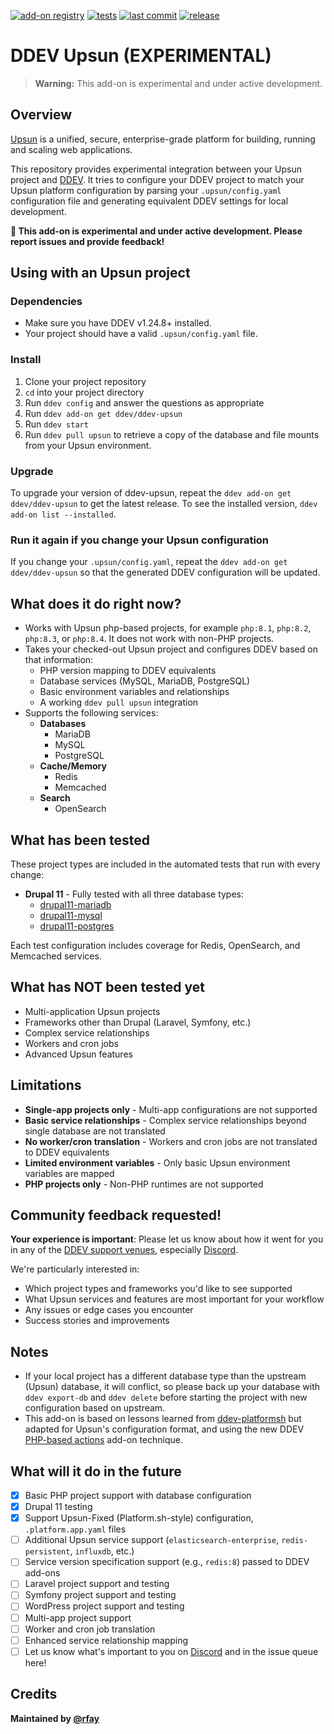 [![add-on registry](https://img.shields.io/badge/DDEV-Add--on_Registry-blue)](https://addons.ddev.com)
[![tests](https://github.com/ddev/ddev-upsun/actions/workflows/tests.yml/badge.svg?branch=main)](https://github.com/ddev/ddev-upsun/actions/workflows/tests.yml?query=branch%3Amain)
[![last commit](https://img.shields.io/github/last-commit/ddev/ddev-upsun)](https://github.com/ddev/ddev-upsun/commits)
[![release](https://img.shields.io/github/v/release/ddev/ddev-upsun)](https://github.com/ddev/ddev-upsun/releases/latest)

# DDEV Upsun (EXPERIMENTAL)

> **Warning:** This add-on is experimental and under active development.
## Overview

[Upsun](https://upsun.com/) is a unified, secure, enterprise-grade platform for building, running and scaling web applications.

This repository provides experimental integration between your Upsun project and [DDEV](https://ddev.com). It tries to  configure your DDEV project to match your Upsun platform configuration by parsing your `.upsun/config.yaml` configuration file and generating equivalent DDEV settings for local development.

**🚨 This add-on is experimental and under active development. Please report issues and provide feedback!**

## Using with an Upsun project

### Dependencies

* Make sure you have DDEV v1.24.8+ installed.
* Your project should have a valid `.upsun/config.yaml` file.

### Install
1. Clone your project repository
2. `cd` into your project directory
3. Run `ddev config` and answer the questions as appropriate
4. Run `ddev add-on get ddev/ddev-upsun`
5. Run `ddev start`
6. Run `ddev pull upsun` to retrieve a copy of the database and file mounts from your Upsun environment.

### Upgrade

To upgrade your version of ddev-upsun, repeat the `ddev add-on get ddev/ddev-upsun` to get the latest release. To see the installed version, `ddev add-on list --installed`.

### Run it again if you change your Upsun configuration

If you change your `.upsun/config.yaml`, repeat the `ddev add-on get ddev/ddev-upsun` so that the generated DDEV configuration will be updated.

## What does it do right now?

* Works with Upsun php-based projects, for example `php:8.1`, `php:8.2`, `php:8.3`, or `php:8.4`. It does not work with non-PHP projects.
* Takes your checked-out Upsun project and configures DDEV based on that information:
    * PHP version mapping to DDEV equivalents
    * Database services (MySQL, MariaDB, PostgreSQL)
    * Basic environment variables and relationships
    * A working `ddev pull upsun` integration
* Supports the following services:
    * **Databases**
      * MariaDB
      * MySQL
      * PostgreSQL
    * **Cache/Memory**
      * Redis
      * Memcached
    * **Search**
      * OpenSearch

## What has been tested

These project types are included in the automated tests that run with every change:

* **Drupal 11** - Fully tested with all three database types:
  * [drupal11-mariadb](tests/testdata/drupal11-mariadb/)
  * [drupal11-mysql](tests/testdata/drupal11-mysql/)
  * [drupal11-postgres](tests/testdata/drupal11-postgres/)

Each test configuration includes coverage for Redis, OpenSearch, and Memcached services.

## What has NOT been tested yet

* Multi-application Upsun projects
* Frameworks other than Drupal (Laravel, Symfony, etc.)
* Complex service relationships
* Workers and cron jobs
* Advanced Upsun features

## Limitations

* **Single-app projects only** - Multi-app configurations are not supported
* **Basic service relationships** - Complex service relationships beyond single database are not translated
* **No worker/cron translation** - Workers and cron jobs are not translated to DDEV equivalents
* **Limited environment variables** - Only basic Upsun environment variables are mapped
* **PHP projects only** - Non-PHP runtimes are not supported

## Community feedback requested!

**Your experience is important**: Please let us know about how it went for you in any of the [DDEV support venues](https://ddev.readthedocs.io/en/stable/users/support/), especially [Discord](https://discord.gg/5wjP76mBJD).

We're particularly interested in:

* Which project types and frameworks you'd like to see supported
* What Upsun services and features are most important for your workflow
* Any issues or edge cases you encounter
* Success stories and improvements

## Notes

* If your local project has a different database type than the upstream (Upsun) database, it will conflict, so please back up your database with `ddev export-db` and `ddev delete` before starting the project with new configuration based on upstream.
* This add-on is based on lessons learned from [ddev-platformsh](https://github.com/ddev/ddev-platformsh) but adapted for Upsun's configuration format, and using the new DDEV [PHP-based actions](https://docs.ddev.com/en/stable/users/extend/creating-add-ons/#action-types-bash-vs-php) add-on technique. 

## What will it do in the future

- [x] Basic PHP project support with database configuration
- [x] Drupal 11 testing
- [x] Support Upsun-Fixed (Platform.sh-style) configuration, `.platform.app.yaml` files
- [ ] Additional Upsun service support (`elasticsearch-enterprise`, `redis-persistent`, `influxdb`, etc.)
- [ ] Service version specification support (e.g., `redis:8`) passed to DDEV add-ons
- [ ] Laravel project support and testing
- [ ] Symfony project support and testing
- [ ] WordPress project support and testing
- [ ] Multi-app project support
- [ ] Worker and cron job translation
- [ ] Enhanced service relationship mapping
- [ ] Let us know what's important to you on [Discord](https://ddev.com/s/discord) and in the issue queue here!

## Credits

**Maintained by [@rfay](https://github.com/rfay)**

